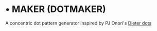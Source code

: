 # • MAKER (DOTMAKER)
A concentric dot pattern generator inspired by PJ Onori's [Dieter dots](https://pjonori.codes/projects/dieter-dots/)

